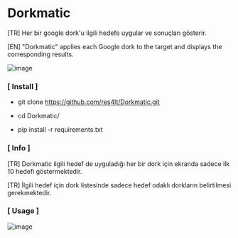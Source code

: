# Dorkmatic

[TR] Her bir google dork'u ilgili hedefe uygular ve sonuçları gösterir.

[EN] "Dorkmatic" applies each Google dork to the target and displays the corresponding results.

![image](https://user-images.githubusercontent.com/101464787/219645843-4ac85c4d-fb51-41a5-9ec2-674de5d3db5d.png)


### [ Install ]

- git clone https://github.com/res4lt/Dorkmatic.git

- cd Dorkmatic/

- pip install -r requirements.txt


### [ Info ]

[TR] Dorkmatic ilgili hedef de uyguladığı her bir dork için ekranda sadece ilk 10 hedefi göstermektedir.

[TR] İlgili hedef için dork listesinde sadece hedef odaklı dorkların belirtilmesi gerekmektedir.


### [ Usage ]  

![image](https://user-images.githubusercontent.com/101464787/219642032-03587b49-3c7c-48a2-98dc-cf6c35628e8f.png)





